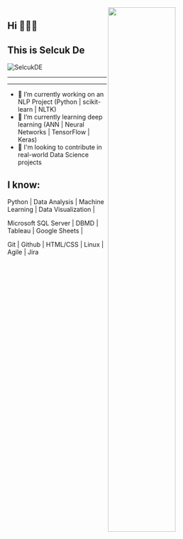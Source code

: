 <img src="https://github-readme-stats.vercel.app/api?username=SelcukDE&show_icons=true&theme=buefy" align='right' width="55%">


## Hi 👋👋👋
## This is Selcuk De
<p align="left"> <img src="https://komarev.com/ghpvc/?username=SelcukDE" alt="SelcukDE" /> </p>

***************************************************************************************





***************************************************************************************
- 🔭 I’m currently working on an NLP Project (Python | scikit-learn | NLTK)
- 🌱 I’m currently learning deep learning (ANN | Neural Networks | TensorFlow | Keras)
- 👯 I'm looking to contribute in real-world Data Science projects


## I know:

Python | Data Analysis | Machine Learning | Data Visualization | 

Microsoft SQL Server | DBMD | Tableau | Google Sheets | 

Git | Github | HTML/CSS | Linux | Agile | Jira

